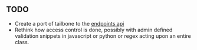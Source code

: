 TODO
----

- Create a port of tailbone to the [endpoints
  api](https://developers.google.com/appengine/docs/python/endpoints/)
- Rethink how access control is done, possibly with admin defined validation snippets in javascript or python or
  regex acting upon an entire class.
